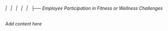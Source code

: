 ###### |   |   |   |   |   ├── Employee Participation in Fitness or Wellness Challenges

*Add content here*